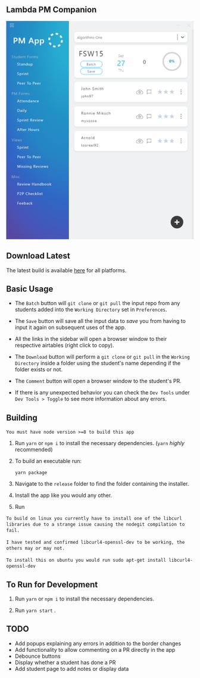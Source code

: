 ## Lambda PM Companion

![alt text](./lambda_pm_app_screenshot.png)

## Download Latest

The latest build is available [here](https://github.com/myxozoa/LPM/releases) for all platforms.

## Basic Usage

- The `Batch` button will `git clone` or `git pull` the input repo from any students added into the `Working Directory` set in `Preferences`.

- The `Save` button will save all the input data to _save_ you from having to input it again on subsequent uses of the app.
- All the links in the sidebar will open a browser window to their respective airtables (right click to copy).

- The `Download` button will perform a `git clone` or `git pull` in the `Working Directory` inside a folder using the student's name depending if the folder exists or not.
- The `Comment` button will open a browser window to the student's PR.
- If there is any unexpected behavior you can check the `Dev Tools` under `Dev Tools > Toggle` to see more information about any errors.

## Building

```
You must have node version >=8 to build this app
```

1. Run `yarn` or `npm i` to install the necessary dependencies. (`yarn` _highly_ recommended)

2. To build an executable run:
   ```
   yarn package
   ```
3. Navigate to the `release` folder to find the folder containing the installer.

4. Install the app like you would any other.

5. Run

```
To build on linux you currently have to install one of the libcurl libraries due to a strange issue causing the nodegit compilation to fail.

I have tested and confirmed libcurl4-openssl-dev to be working, the others may or may not.

To install this on ubuntu you would run sudo apt-get install libcurl4-openssl-dev
```

## To Run for Development

1. Run `yarn` or `npm i` to install the necessary dependencies.

2. Run `yarn start` .

## TODO

- Add popups explaining any errors in addition to the border changes
- Add functionality to allow commenting on a PR directly in the app
- Debounce buttons
- Display whether a student has done a PR
- Add student page to add notes or display data
